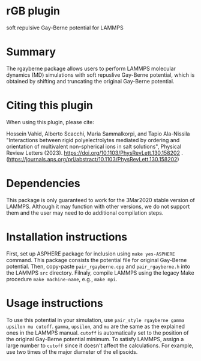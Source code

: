 # rGB plugin
soft repulsive Gay-Berne potential for LAMMPS

# Summary

The rgayberne package allows users to perform LAMMPS molecular dynamics (MD) simulations with soft repuslive Gay-Berne potential, which is obtained by shifting and truncating the original Gay-Berne potential.

# Citing this plugin

When using this plugin, please cite:

Hossein Vahid, Alberto Scacchi, Maria Sammalkorpi, and Tapio Ala-Nissila "Interactions between rigid polyelectrolytes mediated by ordering and orientation of multivalent non-spherical ions in salt solutions", 
Physical Review Letters (2023). https://doi.org/10.1103/PhysRevLett.130.158202 . (https://journals.aps.org/prl/abstract/10.1103/PhysRevLett.130.158202)

# Dependencies

This package is only guaranteed to work for the 3Mar2020 stable version of LAMMPS. Although it may function with other versions, we do not support them and the user may need to do additional compilation steps.

# Installation instructions

First, set up ASPHERE package for inclusion using `make yes-ASPHERE` command. This package consists the potential file for original Gay-Berne potential. Then, copy-paste `pair_rgayberne.cpp` and `pair_rgayberne.h` into the LAMMPS `src` directory. Filnaly, compile LAMMPS using the legacy Make procedure `make machine-name`, e.g., `make mpi`. 

# Usage instructions
To use this potential in your simulation, use `pair_style rgayberne gamma upsilon mu cutoff`. `gamma`, `upsilon`, and `mu` are the same as the explained ones in the LAMMPS manual. `cutoff` is automatically set to the position of the original Gay-Berne potential minimum. To satisfy LAMMPS, assign a large number to `cutoff` since it doesn't affect the calculations. For example, use two times of the major diameter of the ellipsoids. 


